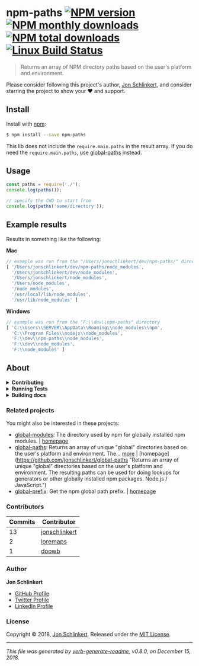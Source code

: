 # npm-paths [![NPM version](https://img.shields.io/npm/v/npm-paths.svg?style=flat)](https://www.npmjs.com/package/npm-paths) [![NPM monthly downloads](https://img.shields.io/npm/dm/npm-paths.svg?style=flat)](https://npmjs.org/package/npm-paths) [![NPM total downloads](https://img.shields.io/npm/dt/npm-paths.svg?style=flat)](https://npmjs.org/package/npm-paths) [![Linux Build Status](https://img.shields.io/travis/jonschlinkert/npm-paths.svg?style=flat&label=Travis)](https://travis-ci.org/jonschlinkert/npm-paths)

> Returns an array of NPM directory paths based on the user's platform and environment.

Please consider following this project's author, [Jon Schlinkert](https://github.com/jonschlinkert), and consider starring the project to show your :heart: and support.

## Install

Install with [npm](https://www.npmjs.com/):

```sh
$ npm install --save npm-paths
```

This lib does not include the `require.main.paths` in the result array. If you do need the `require.main.paths`, use [global-paths](https://github.com/jonschlinkert/global-paths) instead.

## Usage

```js
const paths = require('./');
console.log(paths());

// specify the CWD to start from
console.log(paths('some/directory'));
```

## Example results

Results in something like the following:

**Mac**

```js
// example was run from the "/Users/jonschlinkert/dev/npm-paths/" directory
[ '/Users/jonschlinkert/dev/npm-paths/node_modules',
  '/Users/jonschlinkert/dev/node_modules',
  '/Users/jonschlinkert/node_modules',
  '/Users/node_modules',
  '/node_modules',
  '/usr/local/lib/node_modules',
  '/usr/lib/node_modules' ]
```

**Windows**

```js
// example was run from the "F:\\dev\\npm-paths" directory
[ 'C:\\Users\\SERVER\\AppData\\Roaming\\node_modules\\npm',
  'C:\\Program Files\\nodejs\\node_modules',
  'F:\\dev\\npm-paths\\node_modules',
  'F:\\dev\\node_modules',
  'F:\\node_modules' ]
```

## About

<details>
<summary><strong>Contributing</strong></summary>

Pull requests and stars are always welcome. For bugs and feature requests, [please create an issue](../../issues/new).

</details>

<details>
<summary><strong>Running Tests</strong></summary>

Running and reviewing unit tests is a great way to get familiarized with a library and its API. You can install dependencies and run tests with the following command:

```sh
$ npm install && npm test
```

</details>

<details>
<summary><strong>Building docs</strong></summary>

_(This project's readme.md is generated by [verb](https://github.com/verbose/verb-generate-readme), please don't edit the readme directly. Any changes to the readme must be made in the [.verb.md](.verb.md) readme template.)_

To generate the readme, run the following command:

```sh
$ npm install -g verbose/verb#dev verb-generate-readme && verb
```

</details>

### Related projects

You might also be interested in these projects:

* [global-modules](https://www.npmjs.com/package/global-modules): The directory used by npm for globally installed npm modules. | [homepage](https://github.com/jonschlinkert/global-modules "The directory used by npm for globally installed npm modules.")
* [global-paths](https://www.npmjs.com/package/global-paths): Returns an array of unique "global" directories based on the user's platform and environment. The… [more](https://github.com/jonschlinkert/global-paths) | [homepage](https://github.com/jonschlinkert/global-paths "Returns an array of unique "global" directories based on the user's platform and environment. The resulting paths can be used for doing lookups for generators or other globally installed npm packages. Node.js / JavaScript.")
* [global-prefix](https://www.npmjs.com/package/global-prefix): Get the npm global path prefix. | [homepage](https://github.com/jonschlinkert/global-prefix "Get the npm global path prefix.")

### Contributors

| **Commits** | **Contributor** |  
| --- | --- |  
| 13 | [jonschlinkert](https://github.com/jonschlinkert) |  
| 2  | [loremaps](https://github.com/loremaps) |  
| 1  | [doowb](https://github.com/doowb) |  

### Author

**Jon Schlinkert**

* [GitHub Profile](https://github.com/jonschlinkert)
* [Twitter Profile](https://twitter.com/jonschlinkert)
* [LinkedIn Profile](https://linkedin.com/in/jonschlinkert)

### License

Copyright © 2018, [Jon Schlinkert](https://github.com/jonschlinkert).
Released under the [MIT License](LICENSE).

***

_This file was generated by [verb-generate-readme](https://github.com/verbose/verb-generate-readme), v0.8.0, on December 15, 2018._